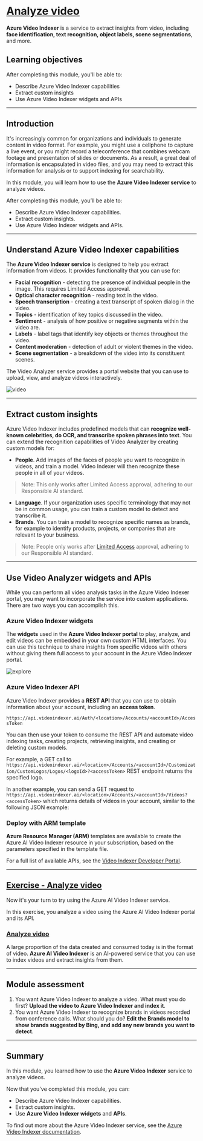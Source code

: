 # [Analyze video](https://learn.microsoft.com/en-us/training/modules/analyze-video/)

**Azure Video Indexer** is a service to extract insights from video, including **face identification, text recognition, object labels, scene segmentations**, and more.

## Learning objectives

After completing this module, you'll be able to:

- Describe Azure Video Indexer capabilities
- Extract custom insights
- Use Azure Video Indexer widgets and APIs

---

## Introduction

It's increasingly common for organizations and individuals to generate content in video format. For example, you might use a cellphone to capture a live event, or you might record a teleconference that combines webcam footage and presentation of slides or documents. As a result, a great deal of information is encapsulated in video files, and you may need to extract this information for analysis or to support indexing for searchability.

In this module, you will learn how to use the **Azure Video Indexer service** to analyze videos.

After completing this module, you’ll be able to:

- Describe Azure Video Indexer capabilities.
- Extract custom insights.
- Use Azure Video Indexer widgets and APIs.

---

## Understand Azure Video Indexer capabilities

The **Azure Video Indexer service** is designed to help you extract information from videos. It provides functionality that you can use for:

- **Facial recognition** - detecting the presence of individual people in the image. This requires Limited Access approval.
- **Optical character recognition** - reading text in the video.
- **Speech transcription** - creating a text transcript of spoken dialog in the video.
- **Topics** - identification of key topics discussed in the video.
- **Sentiment** - analysis of how positive or negative segments within the video are.
- **Labels** - label tags that identify key objects or themes throughout the video.
- **Content moderation** - detection of adult or violent themes in the video.
- **Scene segmentation** - a breakdown of the video into its constituent scenes.

The Video Analyzer service provides a portal website that you can use to upload, view, and analyze videos interactively.

![video](https://learn.microsoft.com/en-us/training/wwl-data-ai/analyze-video/media/video-indexer-portal.png)

---

## Extract custom insights

Azure Video Indexer includes predefined models that can **recognize well-known celebrities, do OCR, and transcribe spoken phrases into text**. You can extend the recognition capabilities of Video Analyzer by creating custom models for:

- **People**. Add images of the faces of people you want to recognize in videos, and train a model. Video Indexer will then recognize these people in all of your videos.

> Note: This only works after Limited Access approval, adhering to our Responsible AI standard.

- **Language**. If your organization uses specific terminology that may not be in common usage, you can train a custom model to detect and transcribe it.
- **Brands**. You can train a model to recognize specific names as brands, for example to identify products, projects, or companies that are relevant to your business.

> Note: People only works after [Limited Access](https://aka.ms/cog-services-limited-access) approval, adhering to our Responsible AI standard.

---

## Use Video Analyzer widgets and APIs

While you can perform all video analysis tasks in the Azure Video Indexer portal, you may want to incorporate the service into custom applications. There are two ways you can accomplish this.

### Azure Video Indexer widgets

The **widgets** used in the **Azure Video Indexer portal** to play, analyze, and edit videos can be embedded in your own custom HTML interfaces. You can use this technique to share insights from specific videos with others without giving them full access to your account in the Azure Video Indexer portal.

![explore](https://learn.microsoft.com/en-us/training/wwl-data-ai/analyze-video/media/widgets.png)

### Azure Video Indexer API

Azure Video Indexer provides a **REST API** that you can use to obtain information about your account, including an **access token**.

`https://api.videoindexer.ai/Auth/<location>/Accounts/<accountId>/AccessToken`

You can then use your token to consume the REST API and automate video indexing tasks, creating projects, retrieving insights, and creating or deleting custom models.

For example, a GET call to
`https://api.videoindexer.ai/<location>/Accounts/<accountId>/Customization/CustomLogos/Logos/<logoId>?<accessToken>`
REST endpoint returns the specified logo.

In another example, you can send a GET request to
`https://api.videoindexer.ai/<location>/Accounts/<accountId>/Videos?<accessToken>`
which returns details of videos in your account, similar to the following JSON example:

### Deploy with ARM template

**Azure Resource Manager (ARM)** templates are available to create the Azure AI Video Indexer resource in your subscription, based on the parameters specified in the template file.

For a full list of available APIs, see the [Video Indexer Developer Portal](https://api-portal.videoindexer.ai/).

---

## [Exercise - Analyze video](https://learn.microsoft.com/en-us/training/modules/analyze-video/5-exercise-video-indexer)

Now it's your turn to try using the Azure AI Video Indexer service.

In this exercise, you analyze a video using the Azure AI Video Indexer portal and its API.

### [Analyze video](https://microsoftlearning.github.io/mslearn-ai-vision/Instructions/Labs/06-video-indexer.html)

A large proportion of the data created and consumed today is in the format of video. **Azure AI Video Indexer** is an AI-powered service that you can use to index videos and extract insights from them.

---

## Module assessment

1. You want Azure Video Indexer to analyze a video. What must you do first? **Upload the video to Azure Video Indexer and index it**.
2. You want Azure Video Indexer to recognize brands in videos recorded from conference calls. What should you do? **Edit the Brands model to show brands suggested by Bing, and add any new brands you want to detect**.

---

## Summary

In this module, you learned how to use the **Azure Video Indexer** service to analyze videos.

Now that you've completed this module, you can:

- Describe Azure Video Indexer capabilities.
- Extract custom insights.
- Use **Azure Video Indexer widgets** and **APIs**.

To find out more about the Azure Video Indexer service, see the [Azure Video Indexer documentation](https://learn.microsoft.com/en-us/azure/azure-video-indexer/).